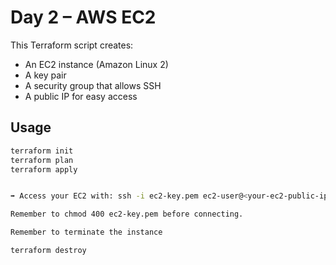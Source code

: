 # Day 2 – AWS EC2

This Terraform script creates:
- An EC2 instance (Amazon Linux 2)
- A key pair
- A security group that allows SSH
- A public IP for easy access

## Usage

```bash
terraform init
terraform plan
terraform apply


➡️ Access your EC2 with: ssh -i ec2-key.pem ec2-user@<your-ec2-public-ip>

Remember to chmod 400 ec2-key.pem before connecting.

Remember to terminate the instance

terraform destroy
